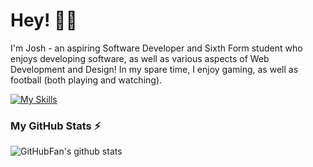 # Hey! 👋🏿
I'm Josh -  an aspiring Software Developer and Sixth Form student who enjoys developing software, as well as various aspects of Web Development and Design! In my spare time, I enjoy gaming, as well as football (both playing and watching). 

[![My Skills](https://skillicons.dev/icons?i=js,python,html,css,figma,wordpress&theme=dark)](https://skillicons.dev)

### My GitHub Stats ⚡

![GitHubFan's github stats](https://github-readme-stats.vercel.app/api?username=githubfan&show_icons=true&theme=tokyonight)

